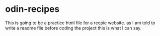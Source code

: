 # odin-recipes
This is going to be a practice html file for a recpie website. as I am told to write a readme file before coding the project this is what I can say.